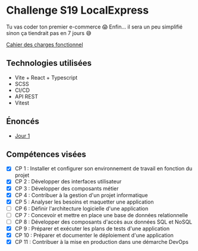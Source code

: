 # Challenge S19 LocalExpress

Tu vas coder ton premier e-commerce 😱
Enfin… il sera un peu simplifié sinon ça tiendrait pas en 7 jours 😅

[Cahier des charges fonctionnel](./__docs/CDCF.md)

## Technologies utilisées

- Vite + React + Typescript
- SCSS
- CI/CD
- API REST
- Vitest

## Énoncés

- [Jour 1](./__docs/challenges/J01.md)

## Compétences visées

- [x] CP 1 : Installer et configurer son environnement de travail en fonction du projet
- [x] CP 2 : Développer des interfaces utilisateur
- [x] CP 3 : Développer des composants métier
- [x] CP 4 : Contribuer à la gestion d'un projet informatique
- [x] CP 5 : Analyser les besoins et maquetter une application
- [ ] CP 6 : Définir l'architecture logicielle d'une application
- [ ] CP 7 : Concevoir et mettre en place une base de données relationnelle
- [ ] CP 8 : Développer des composants d'accès aux données SQL et NoSQL
- [x] CP 9 : Préparer et exécuter les plans de tests d'une application
- [x] CP 10 : Préparer et documenter le déploiement d'une application
- [x] CP 11 : Contribuer à la mise en production dans une démarche DevOps